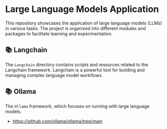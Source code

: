 # Large Language Models Application

This repository showcases the application of large language models (LLMs) in various tasks. The project is organized into different modules and packages to facilitate learning and experimentation.

## 📚 Langchain

The `Langchain` directory contains scripts and resources related to the Langchain framework. Langchain is a powerful tool for building and managing complex language model workflows.

## 📚 Ollama

The `Ollama` framework, which focuses on running with large language models.
- https://github.com/ollama/ollama/tree/main

